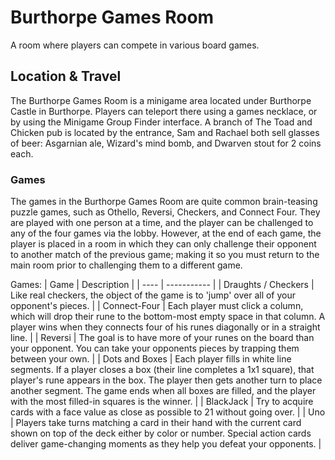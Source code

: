 # Burthorpe Games Room
A room where players can compete in various board games.

## Location & Travel
The Burthorpe Games Room is a minigame area located under Burthorpe Castle in Burthorpe. Players can teleport there using a games necklace, or by using the Minigame Group Finder interface. A branch of The Toad and Chicken pub is located by the entrance, Sam and Rachael both sell glasses of beer: Asgarnian ale, Wizard's mind bomb, and Dwarven stout for 2 coins each.

### Games
The games in the Burthorpe Games Room are quite common brain-teasing puzzle games, such as Othello, Reversi, Checkers, and Connect Four. They are played with one person at a time, and the player can be challenged to any of the four games via the lobby. However, at the end of each game, the player is placed in a room in which they can only challenge their opponent to another match of the previous game; making it so you must return to the main room prior to challenging them to a different game.

Games:
| Game | Description |
| ---- | ----------- |
| Draughts / Checkers | Like real checkers, the object of the game is to 'jump' over all of your opponent's pieces. |
| Connect-Four | Each player must click a column, which will drop their rune to the bottom-most empty space in that column. A player wins when they connects four of his runes diagonally or in a straight line. |
| Reversi | The goal is to have more of your runes on the board than your opponent. You can take your opponents pieces by trapping them between your own. |
| Dots and Boxes | Each player fills in white line segments. If a player closes a box (their line completes a 1x1 square), that player's rune appears in the box. The player then gets another turn to place another segment. The game ends when all boxes are filled, and the player with the most filled-in squares is the winner. |
| BlackJack | Try to acquire cards with a face value as close as possible to 21 without going over. |
| Uno | Players take turns matching a card in their hand with the current card shown on top of the deck either by color or number. Special action cards deliver game-changing moments as they help you defeat your opponents. |


